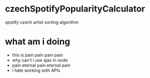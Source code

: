 # czechSpotifyPopularityCalculator
spotify czech artist sorting algorithm

# what am i doing
- this is pain pain pain pain
- why can't i use ajax in node
- pain eternal pain eternal pain
- i hate working with APIs 
